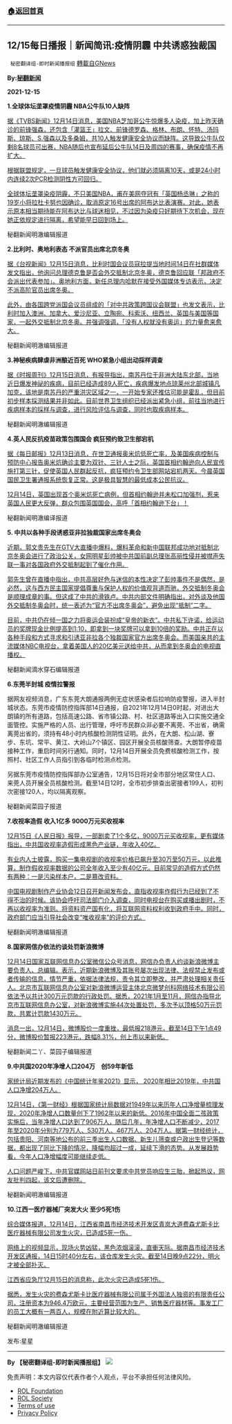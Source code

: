 ###  [:house:返回首頁](https://github.com/ourhimalayas/txt)
---


## 12/15每日播报｜新闻简讯:疫情阴霾 中共诱惑独裁国
` 秘密翻译组-即时新闻播报组` [轉載自GNews](https://gnews.org/zh-hans/1757517/)

**By:[秘翻新闻](https://gtv.org/broadcast/watch/61b9ae5256f4921401b8245d)**

**2021-12-15**

**1.全球体坛垄罩疫情阴霾 NBA公牛队10人缺阵**

[据《TVBS新闻》12月14日消息，美国NBA芝加哥公牛惊爆多人染疫，加上昨天确诊的前锋强森，还包含「灌篮王」拉文、前锋德罗森、格林、布朗、怀特、汤玛斯、琼斯、S.强森以及多桑姆，共10人触发健康安全协议而缺阵。这导致公牛队仅剩8名球员可出赛，NBA随后也宣布延后公牛队14日及周四的赛事，确保疫情不再扩大。](https://tw.news.yahoo.com/%E9%AB%94%E5%A3%87%E6%96%B0%E5%86%A0%E7%96%AB%E6%83%85%E7%87%92-nba%E5%85%AC%E7%89%9B10%E4%BA%BA%E7%BC%BA%E9%99%A3-%E5%B7%AE%E9%BB%9E%E6%B2%92%E4%BA%BA%E5%8F%AF%E5%87%BA%E8%B3%BD-022414728.html)

[根据联盟规定，一旦球员触发健康安全协议，他们就必须隔离10天，或是24小时内连续2次PCR检测阴性方可回归。](https://tw.news.yahoo.com/%E9%AB%94%E5%A3%87%E6%96%B0%E5%86%A0%E7%96%AB%E6%83%85%E7%87%92-nba%E5%85%AC%E7%89%9B10%E4%BA%BA%E7%BC%BA%E9%99%A3-%E5%B7%AE%E9%BB%9E%E6%B2%92%E4%BA%BA%E5%8F%AF%E5%87%BA%E8%B3%BD-022414728.html)

[全球体坛垄罩染疫阴霾，不只美国NBA，甫在美网夺冠有「英国杨丞琳」之称的19岁小将拉杜卡努也因确诊，取消原定16号出席的阿布达比表演赛。对此，她表示原本相当期待能在阿布达比与球迷相见，不过因为染疫只好期待下次机会，现在她正依规定进行隔离，希望能早日回到场上。](https://tw.news.yahoo.com/%E9%AB%94%E5%A3%87%E6%96%B0%E5%86%A0%E7%96%AB%E6%83%85%E7%87%92-nba%E5%85%AC%E7%89%9B10%E4%BA%BA%E7%BC%BA%E9%99%A3-%E5%B7%AE%E9%BB%9E%E6%B2%92%E4%BA%BA%E5%8F%AF%E5%87%BA%E8%B3%BD-022414728.html)

秘翻新闻明澈编辑报道

**2.比利时、奥地利表态 不派官员出席北京冬奥**

[据《台视新闻》12月15日消息，比利时国会议员寇拉提当地时间14日在社群媒体发文指出，他询问总理德克鲁是否会外交抵制北京冬奥，德克鲁回应联「邦政府不会派出代表参加」。奥地利方面，新任总理内哈默在接受外国媒体专访表示，决定不派高阶官员出席冬奥。](https://tw.news.yahoo.com/%E6%AF%94%E5%88%A9%E6%99%82-%E5%A5%A7%E5%9C%B0%E5%88%A9%E8%A1%A8%E6%85%8B-%E4%B8%8D%E6%B4%BE%E5%AE%98%E5%93%A1%E5%87%BA%E5%B8%AD%E5%8C%97%E4%BA%AC%E5%86%AC%E5%A5%A7-003149213.html)

[此外，由各国跨党派国会议员组成的「对中共政策跨国议会联盟」也发文表示，比利时加入澳洲、加拿大、爱沙尼亚、立陶宛、科索沃、纽西兰、英国与美国等国家，一起外交抵制北京冬奥。并强调强调，「没有人权就没有奥运」的力量愈来愈大。](https://tw.news.yahoo.com/%E6%AF%94%E5%88%A9%E6%99%82-%E5%A5%A7%E5%9C%B0%E5%88%A9%E8%A1%A8%E6%85%8B-%E4%B8%8D%E6%B4%BE%E5%AE%98%E5%93%A1%E5%87%BA%E5%B8%AD%E5%8C%97%E4%BA%AC%E5%86%AC%E5%A5%A7-003149213.html)

秘翻新闻明澈编辑报道

**3.神秘疾病肆虐非洲酿近百死 WHO紧急小组出动採样调查**

[据《时报周刊》12月15日消息，有报导指出，南苏丹位于非洲大陆东北部，当地近日爆发神祕的疾病，目前已经造成89人死亡，疾病爆发地点琼莱州北部城镇凡加克，该地是南苏丹的严重洪灾区域之一，一开始专家还推估可能是霍乱，但目前初步样本採测结果并非如此。目前世界卫生组织已经派出紧急小组，前往当地进行疾病样本的採样与调查，进行风险评估与调查，同时也取疾病样本。](https://www.ctwant.com/article/156461?utm_source=yahoo&amp;utm_medium=rss&amp;utm_campaign=156461)

秘翻新闻明澈编辑报道

**4.英人民反抗疫苗政策包围国会  疯狂预约致卫生部宕机**

[据《每日邮报》12月13日消息，在世卫通报奥米炕低死亡率，及美国疾病控制与预防中心报告奥米炕确诊主要为双针、三针人士之际，英国首相约翰逊向人民宣传施打第三针，促使英国人民群起反抗，疯狂预约令卫生部网站宕机两天。今晨英国国民卫生署通报系统恢复正常。这是极具智慧的最低成本公民抗议。](https://www.dailymail.co.uk/news/article-10303621/NHS-website-CRASHES-thousands-try-book-Covid-booster-jabs.html)

[12月14日，英国出现首个奥米炕死亡病例，但首相约翰逊并未松口加强剂，惹来英国人民更大反弹，群众包围英国国会，高呼「首相约翰逊下台」！](https://www.dailymail.co.uk/news/article-10303621/NHS-website-CRASHES-thousands-try-book-Covid-booster-jabs.html)

秘翻新闻明澈编译报道

**5. 中共以各种手段诱惑亚非拉独裁国家出席冬奥会**

[近期，郭文贵先生在GTV大直播中爆料，爆料革命和新中国联邦成功地对抵制北京冬奥会进行了政治公关，女网明星彭帅被中共国前副总理张高丽性侵并被噤声失联一事对各国政府外交抵制起到了催化作用。](https://gtv.org/video/id=61b5f49556f4921401b604a9)

[郭先生曾在直播中指出，中共高层好色与迷信的本性决定了彭帅事件不是偶然，是必然，这与西方民主国家提倡尊重与保护人权的价值观背道而驰，外交抵制冬奥会是顺理成章的事。但这成了中共的滑铁卢。中共内部文件明确指出，对外谈及他国外交抵制冬奥会时，统一表述为“官方不出席冬奥会”，避免出现“抵制”二字。](https://gtv.org/video/id=61b5f49556f4921401b604a9)

[目前，中共仍在倾一国之力将奥运会装扮成“皇帝的新衣”。中共私下许诺，给运动员的奖牌现金比例提高到1:10，即拿到一块奖牌可以拿到10倍的奖励。中共正在以各种手段和方式寻求和引诱亚非拉各个独裁国家官方出席冬奥会。而美国亲共的主流媒体NBC电视台，拿着美国人的20亿美元送给中共，从而拿到冬奥会的电视直播权。](https://gtv.org/video/id=61b5f49556f4921401b604a9)

秘翻新闻滴水穿石编辑报道

**6.东莞半封城 疫情拉警报**

据网友视频消息，广东东莞大朗通报两例无症状感染者后拉响防疫警报，进入半封城状态。东莞市疫情防控指挥部14日通报，自2021年12月14日0时起，对进出大朗镇的所有道路，包括高速公路、省市镇公路、村、社区道路等出入口实施交通全面管控。实施严格的人员、出行管理，呼吁市民群众非必要不离莞、不出省，确需离莞出省的，须持有48小时内核酸检测阴性证明。此外，在大朗、松山湖、寮步、东坑、常平、黄江、大岭山7个镇区、园区开展全员核酸筛查。大朗暂停疫苗接种工作，重启时间另行通知。同时，12月14日开展全员免费核酸检测工作，按照村、社区工作人员指引到各临时检测点检测。

另据东莞市疫情防控指挥部办公室通告，12月15日将对全市部分地区常住人口、来莞人员开展全员核酸检测。截至14日12时，全市初步排查出密接者199人，初判次密接120人，均以隔离观察。

秘翻新闻菜园子报道

**7.收视率造假  收入1亿多 9000万元买收视率**

[12月15日《人民日报》报导，一部剧卖了1个多亿，9000万元买收视率，更有媒体指出，中共国收视率造假形成黑色产业链，年收入40亿。](https://www.chinatimes.com/realtimenews/20211215001949-260409?chdtv)

[有业内人士披露，购买一集电视剧的收视率价格已飙升至30万至50万元，以此推算，制作假收视率数据的公司全年收入至少有40亿元。目前常见的造假方式仍然有两种：一是污染样本户，二是篡改资料。](https://www.chinatimes.com/realtimenews/20211215001949-260409?chdtv)

[中国电视剧制作产业协会12日召开新闻发布会，直指收视率作假行为已经到了不得不治的时候。该协会呼吁司法部门介入调查，同时电视台在购买或播出剧时，不再以收视率为准则。将资料资产国有化，将互联网资料权利收到政府手中。同时，政府部门应当引导社会改变“唯收视率”的评价方式。](https://www.chinatimes.com/realtimenews/20211215001949-260409?chdtv)

秘翻新闻明澈编辑报道

**8.国家网信办依法约谈处罚新浪微博**

[12月14日国家互联网信息办公室微信公众号消息，网信办负责人约谈新浪微博主要负责人、总编辑。表示，近期新浪微博及其账号屡次出现法律、法规禁止发布或者传输的信息，情节严重，依据法律法规，责令其立即整改，并严肃处理相关责任人。北京市互联网信息办公室对新浪微博运营主体北京微梦创科网络技术有限公司依法予以共计300万元罚款的行政处罚。据悉，2021年1月至11月，网信办指导北京市互联网信息办公室，对新浪微博实施44次处置处罚，多次予以顶格50万元罚款，共累计罚款1430万元。](https://www.epochtimes.com/gb/21/12/14/n13436457.htm)

[消息一出，12月14日，微博股价一度重挫，最低报218港元，截至14日下午1点49分，微博股价暂报223港元，跌幅8.31%，创上市以来新低。](https://www.epochtimes.com/gb/21/12/14/n13436457.htm)

秘翻新闻二丫、菜园子编辑报道

**9.中共国2020年净增人口204万　创59年新低**

[家统计局近期发布的《中国统计年鉴2021》显示， 2020年相比2019年，中共国人口净增204万人。](https://www.hk01.com/%E5%8D%B3%E6%99%82%E4%B8%AD%E5%9C%8B/712171/%E4%B8%AD%E5%9C%8B2020%E5%B9%B4%E6%B7%A8%E5%A2%9E%E4%BA%BA%E5%8F%A3204%E8%90%AC-%E5%89%B559%E5%B9%B4%E6%96%B0%E4%BD%8E)

[12月14日，《第一财经》根据国家统计局数据对1949年以来历年人口净增量梳理发现，2020年净增人口数量创下了1962年以来的新低。2016年中国全面二孩政策实施后，当年净增人口达到了906万人，随后几年，年净增人口不断减少，2017年至2020年分别为779万人、530万人、467万人、204万人。据第一财经统计，包括贵阳、河南等地公布的前三季出生人口数据、新生儿筛查或户政出生登记等数据，都出现了同比下降的情况，降幅均超过一成，延续下滑的态势。从发展趋势看，今年人口净增幅度可能继续走低。](https://www.hk01.com/%E5%8D%B3%E6%99%82%E4%B8%AD%E5%9C%8B/712171/%E4%B8%AD%E5%9C%8B2020%E5%B9%B4%E6%B7%A8%E5%A2%9E%E4%BA%BA%E5%8F%A3204%E8%90%AC-%E5%89%B559%E5%B9%B4%E6%96%B0%E4%BD%8E)

[人口问题严峻下，中共官媒网站日前刊文要求中共党员响应生三胎，掀起热议，网友批判四起，该文后遭删除。](https://www.hk01.com/%E5%8D%B3%E6%99%82%E4%B8%AD%E5%9C%8B/712171/%E4%B8%AD%E5%9C%8B2020%E5%B9%B4%E6%B7%A8%E5%A2%9E%E4%BA%BA%E5%8F%A3204%E8%90%AC-%E5%89%B559%E5%B9%B4%E6%96%B0%E4%BD%8E)

秘翻新闻明澈编辑报道

**10.江西一医疗器械厂突发大火 至少5死1伤**

[综合媒体报道，12月14日，江西省南昌市经济技术开发区青岚大道费森尤斯卡比医疗器械有限公司发生火灾，已造成5死一伤。](https://www.163.com/dy/article/GR8BQH9M0552N372.html?f=post2020_dy_recommends)

[网络上的视频显示，现场火势凶猛，黑色浓烟滚滚，直衝天际。据南昌市经济技术开发区通报，14日15时40分左右，该仓库发生火灾。截至14日晚9点22分，明火才被全部扑灭。](https://www.163.com/dy/article/GR8BQH9M0552N372.html?f=post2020_dy_recommends)

[江西省应急厅12月15日的消息称，此次火灾已造成5死1伤。](https://www.163.com/dy/article/GR8BQH9M0552N372.html?f=post2020_dy_recommends)

[据悉，发生火灾的费森尤斯卡比医疗器械有限公司属于外国法人独资的有限责任公司，注册资本为946.4万欧元，主要经营范围为生产、销售医疗器材等。事发工厂的员工大概有一两百人，规模在附近算比较大的。](https://www.163.com/dy/article/GR8BQH9M0552N372.html?f=post2020_dy_recommends)

秘翻新闻明澈编辑报道

发布:星星

* * *

**By 【秘密翻译组-即时新闻播报组】**
![](https://assets.gnews.org/wp-content/uploads/2021/12/IMAGE-2021-12-13-113746.jpg)
 

免责声明：本文内容仅代表作者个人观点，平台不承担任何法律风险。

- [ROL Foundation](https://rolfoundation.org/)
- [ROL Society](https://rolsociety.org/)
- [Terms of use](https://gnews.org/terms-of-use-3/)
- [Privacy Policy](https://gnews.org/privacy-policy/)
